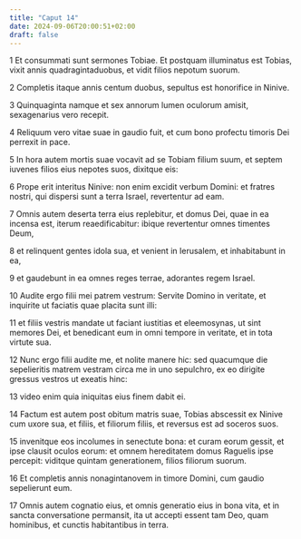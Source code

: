```yaml
---
title: "Caput 14"
date: 2024-09-06T20:00:51+02:00
draft: false
---
```



1 Et consummati sunt sermones Tobiae. Et postquam illuminatus est Tobias, vixit annis quadragintaduobus, et vidit filios nepotum suorum.

2 Completis itaque annis centum duobus, sepultus est honorifice in Ninive.

3 Quinquaginta namque et sex annorum lumen oculorum amisit, sexagenarius vero recepit.

4 Reliquum vero vitae suae in gaudio fuit, et cum bono profectu timoris Dei perrexit in pace.

5 In hora autem mortis suae vocavit ad se Tobiam filium suum, et septem iuvenes filios eius nepotes suos, dixitque eis:

6 Prope erit interitus Ninive: non enim excidit verbum Domini: et fratres nostri, qui dispersi sunt a terra Israel, revertentur ad eam.

7 Omnis autem deserta terra eius replebitur, et domus Dei, quae in ea incensa est, iterum reaedificabitur: ibique revertentur omnes timentes Deum,

8 et relinquent gentes idola sua, et venient in Ierusalem, et inhabitabunt in ea,

9 et gaudebunt in ea omnes reges terrae, adorantes regem Israel.

10 Audite ergo filii mei patrem vestrum: Servite Domino in veritate, et inquirite ut faciatis quae placita sunt illi:

11 et filiis vestris mandate ut faciant iustitias et eleemosynas, ut sint memores Dei, et benedicant eum in omni tempore in veritate, et in tota virtute sua.

12 Nunc ergo filii audite me, et nolite manere hic: sed quacumque die sepelieritis matrem vestram circa me in uno sepulchro, ex eo dirigite gressus vestros ut exeatis hinc:

13 video enim quia iniquitas eius finem dabit ei.

14 Factum est autem post obitum matris suae, Tobias abscessit ex Ninive cum uxore sua, et filiis, et filiorum filiis, et reversus est ad soceros suos.

15 invenitque eos incolumes in senectute bona: et curam eorum gessit, et ipse clausit oculos eorum: et omnem hereditatem domus Raguelis ipse percepit: viditque quintam generationem, filios filiorum suorum.

16 Et completis annis nonagintanovem in timore Domini, cum gaudio sepelierunt eum.

17 Omnis autem cognatio eius, et omnis generatio eius in bona vita, et in sancta conversatione permansit, ita ut accepti essent tam Deo, quam hominibus, et cunctis habitantibus in terra.

